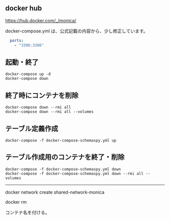 ## docker hub
https://hub.docker.com/_/monica/  

docker-compose.yml は、公式記載の内容から、少し修正しています。  

```yaml
  ports:
    - "3306:3306"
```

## 起動・終了
```
docker-compose up -d
docker-compose down
```

## 終了時にコンテナを削除
```
docker-compose down --rmi all
docker-compose down --rmi all --volumes
```

## テーブル定義作成
```
docker-compose -f docker-compose-schemaspy.yml up
```

## テーブル作成用のコンテナを終了・削除
```
docker-compose -f docker-compose-schemaspy.yml down
docker-compose -f docker-compose-schemaspy.yml down --rmi all --volumes
```


____________________________________________________________________________________



docker network create shared-network-monica


docker rm

コンテナ名を付ける。

